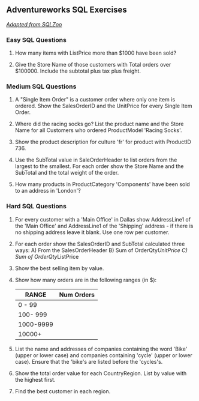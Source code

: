 ## Adventureworks SQL Exercises
_[Adapted from SQLZoo](https://sqlzoo.net/wiki)_
### Easy SQL Questions


1. How many items with ListPrice more than $1000 have been sold?

1. Give the Store Name of those customers with Total orders over $100000. Include the subtotal plus tax plus freight.


### Medium SQL Questions
1. A "Single Item Order" is a customer order where only one item is ordered. Show the SalesOrderID and the UnitPrice for every Single Item Order.

1. Where did the racing socks go? List the product name and the Store Name for all Customers who ordered ProductModel 'Racing Socks'.

1. Show the product description for culture 'fr' for product with ProductID 736.


1. Use the SubTotal value in SaleOrderHeader to list orders from the largest to the smallest. For each order show the Store Name and the SubTotal and the total weight of the order.

1. How many products in ProductCategory 'Components' have been sold to an address in 'London'?

### Hard SQL Questions
1. For every customer with a 'Main Office' in Dallas show AddressLine1 of the 'Main Office' and AddressLine1 of the 'Shipping' address - if there is no shipping address leave it blank. Use one row per customer.

1. For each order show the SalesOrderID and SubTotal calculated three ways:
A) From the SalesOrderHeader
B) Sum of OrderQty*UnitPrice
C) Sum of OrderQty*ListPrice

1. Show the best selling item by value.

1. Show how many orders are in the following ranges (in $):

    | RANGE | Num Orders |
    | ----------- | ----------- |  
    | 0 - 99 | |
    | 100- 999 | |
    | 1000-9999 | |
    | 10000+ | |

1. List the name and addresses of companies containing the word 'Bike' (upper or lower case) and companies containing 'cycle' (upper or lower case). Ensure that the 'bike's are listed before the 'cycles's.

1. Show the total order value for each CountryRegion. List by value with the highest first.

1. Find the best customer in each region.    
